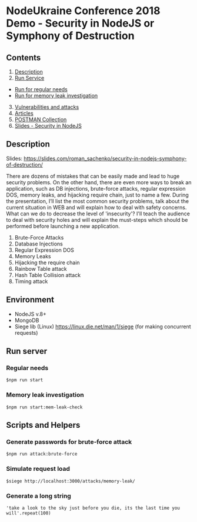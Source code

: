 # NodeUkraine Conference 2018 Demo - Security in NodeJS or Symphony of Destruction

## Contents


1. [Description](#description) 
2. [Run Service](#run-server)
  * [Run for regular needs](#regular-needs)
  * [Run for memory leak investigation](#memory-leak-investigation)
3. [Vulnerabilities and attacks](./docs/vulnerabilities.md)
4. [Articles](./docs/articles.md)
5. [POSTMAN Collection](./docs/Conference.postman_collection.json)
6. [Slides - Security in NodeJS](./docs/slides_roman_sachenko-security-in-nodejs-symphony-of-destruction.pdf)

## Description

Slides: https://slides.com/roman_sachenko/security-in-nodejs-symphony-of-destruction/

There are dozens of mistakes that can be easily made and lead to huge security problems.  On the other hand, there are even more ways to break an application, such as DB injections, brute-force attacks, regular expression DOS, memory leaks, and hijacking require chain, just to name a few.  During the presentation, I’ll list the most common security problems, talk about the current situation in WEB and will explain how to deal with safety concerns. What can we do to decrease the level of 'insecurity'? I'll teach the audience to deal with security holes and will explain the must-steps which should be performed before launching a new application.

1. Brute-Force Attacks
2. Database Injections
3. Regular Expression DOS
4. Memory Leaks
5. Hijacking the require chain
6. Rainbow Table attack
7. Hash Table Collision attack
8. Timing attack


## Environment

* NodeJS v.8+
* MongoDB 
* Siege lib (Linux) https://linux.die.net/man/1/siege (for making concurrent requests)

## Run server 

### Regular needs

`$npm run start`

### Memory leak investigation

`$npm run start:mem-leak-check`


## Scripts and Helpers

### Generate passwords for brute-force attack

`$npm run attack:brute-force`

### Simulate request load

`$siege http://localhost:3000/attacks/memory-leak/`

### Generate a long string 

`'take a look to the sky just before you die, its the last time you will'.repeat(100)`
